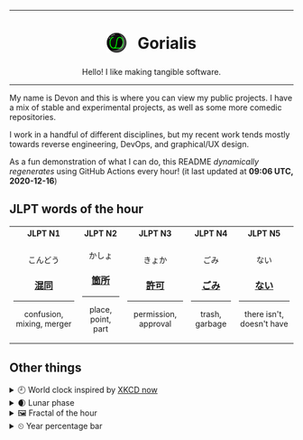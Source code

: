 ***

<h1 align="center">
<sub>
    <img src="readme/resources/avatar.png" height="36">
</sub>
&nbsp;
Gorialis
</h1>
<p align="center">
Hello! I like making tangible software.
</p>

***

My name is Devon and this is where you can view my public projects. I have a mix of stable and experimental projects, as well as some more comedic repositories.

I work in a handful of different disciplines, but my recent work tends mostly towards reverse engineering, DevOps, and graphical/UX design.

As a fun demonstration of what I can do, this README *dynamically regenerates* using GitHub Actions every hour! (it last updated at **09:06 UTC, 2020-12-16**)

<h2>JLPT words of the hour</h2>
<table>
    <tr>
        <th>JLPT N1</th>
        <th>JLPT N2</th>
        <th>JLPT N3</th>
        <th>JLPT N4</th>
        <th>JLPT N5</th>
    </tr>
    <tr>
        <td>
            <p align="center">こんどう</p>
            <h3 align="center"><b><a href="https://jisho.org/search/%E6%B7%B7%E5%90%8C">混同</a></b></h3>
            <hr>
            <p align="center">confusion,<wbr> mixing,<wbr> merger</p>
        </td>
        <td>
            <p align="center">かしょ</p>
            <h3 align="center"><b><a href="https://jisho.org/search/%E7%AE%87%E6%89%80">箇所</a></b></h3>
            <hr>
            <p align="center">place,<wbr> point,<wbr> part</p>
        </td>
        <td>
            <p align="center">きょか</p>
            <h3 align="center"><b><a href="https://jisho.org/search/%E8%A8%B1%E5%8F%AF">許可</a></b></h3>
            <hr>
            <p align="center">permission,<wbr> approval</p>
        </td>
        <td>
            <p align="center">ごみ</p>
            <h3 align="center"><b><a href="https://jisho.org/search/%E3%81%94%E3%81%BF">ごみ</a></b></h3>
            <hr>
            <p align="center">trash,<wbr> garbage</p>
        </td>
        <td>
            <p align="center">ない</p>
            <h3 align="center"><b><a href="https://jisho.org/search/%E3%81%AA%E3%81%84">ない</a></b></h3>
            <hr>
            <p align="center">there isn't,<wbr> doesn't have</p>
        </td>
    </tr>
</table>

<h2>Other things</h2>
<details>
<summary>🕘  World clock inspired by <a href="https://xkcd.com/now">XKCD now</a></summary>

> <img src="generated/now.png" width="512">

</details>
<details>
<summary>🌒 Lunar phase</summary>

The moon is approximately 7.80% through its phase (Waxing Crescent).

</details>
<details>
<summary>&#x1f5bc; Fractal of the hour</summary>

> <img src="generated/fractal.png" width="512">

</details>
<details>
<summary>&#x23f2; Year percentage bar</summary>
<pre><code>2020 [███████████████████▁] 95.73%</code></pre>
</details>
